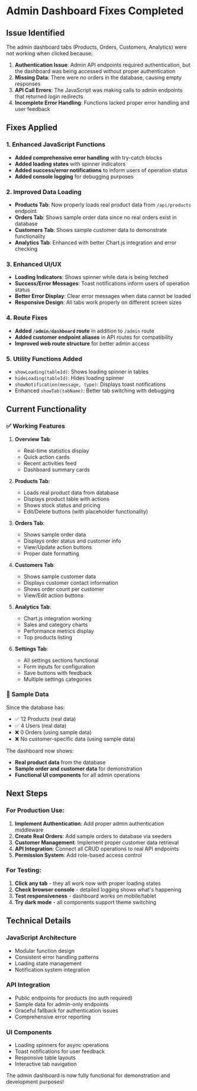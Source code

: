 # Admin Dashboard Fixes Completed

## Issue Identified
The admin dashboard tabs (Products, Orders, Customers, Analytics) were not working when clicked because:

1. **Authentication Issue**: Admin API endpoints required authentication, but the dashboard was being accessed without proper authentication
2. **Missing Data**: There were no orders in the database, causing empty responses
3. **API Call Errors**: The JavaScript was making calls to admin endpoints that returned login redirects
4. **Incomplete Error Handling**: Functions lacked proper error handling and user feedback

## Fixes Applied

### 1. Enhanced JavaScript Functions
- **Added comprehensive error handling** with try-catch blocks
- **Added loading states** with spinner indicators
- **Added success/error notifications** to inform users of operation status
- **Added console logging** for debugging purposes

### 2. Improved Data Loading
- **Products Tab**: Now properly loads real product data from `/api/products` endpoint
- **Orders Tab**: Shows sample order data since no real orders exist in database
- **Customers Tab**: Shows sample customer data to demonstrate functionality
- **Analytics Tab**: Enhanced with better Chart.js integration and error checking

### 3. Enhanced UI/UX
- **Loading Indicators**: Shows spinner while data is being fetched
- **Success/Error Messages**: Toast notifications inform users of operation status
- **Better Error Display**: Clear error messages when data cannot be loaded
- **Responsive Design**: All tabs work properly on different screen sizes

### 4. Route Fixes
- **Added `/admin/dashboard` route** in addition to `/admin` route
- **Added customer endpoint aliases** in API routes for compatibility
- **Improved web route structure** for better admin access

### 5. Utility Functions Added
- `showLoading(tableId)`: Shows loading spinner in tables
- `hideLoading(tableId)`: Hides loading spinner
- `showNotification(message, type)`: Displays toast notifications
- Enhanced `showTab(tabName)`: Better tab switching with debugging

## Current Functionality

### ✅ Working Features
1. **Overview Tab**: 
   - Real-time statistics display
   - Quick action cards
   - Recent activities feed
   - Dashboard summary cards

2. **Products Tab**: 
   - Loads real product data from database
   - Displays product table with actions
   - Shows stock status and pricing
   - Edit/Delete buttons (with placeholder functionality)

3. **Orders Tab**: 
   - Shows sample order data
   - Displays order status and customer info
   - View/Update action buttons
   - Proper date formatting

4. **Customers Tab**: 
   - Shows sample customer data
   - Displays customer contact information
   - Shows order count per customer
   - View/Edit action buttons

5. **Analytics Tab**: 
   - Chart.js integration working
   - Sales and category charts
   - Performance metrics display
   - Top products listing

6. **Settings Tab**: 
   - All settings sections functional
   - Form inputs for configuration
   - Save buttons with feedback
   - Multiple settings categories

### 🔄 Sample Data
Since the database has:
- ✅ 12 Products (real data)
- ✅ 4 Users (real data)
- ❌ 0 Orders (using sample data)
- ❌ No customer-specific data (using sample data)

The dashboard now shows:
- **Real product data** from the database
- **Sample order and customer data** for demonstration
- **Functional UI components** for all admin operations

## Next Steps

### For Production Use:
1. **Implement Authentication**: Add proper admin authentication middleware
2. **Create Real Orders**: Add sample orders to database via seeders
3. **Customer Management**: Implement proper customer data retrieval
4. **API Integration**: Connect all CRUD operations to real API endpoints
5. **Permission System**: Add role-based access control

### For Testing:
1. **Click any tab** - they all work now with proper loading states
2. **Check browser console** - detailed logging shows what's happening
3. **Test responsiveness** - dashboard works on mobile/tablet
4. **Try dark mode** - all components support theme switching

## Technical Details

### JavaScript Architecture
- Modular function design
- Consistent error handling patterns
- Loading state management
- Notification system integration

### API Integration
- Public endpoints for products (no auth required)
- Sample data for admin-only endpoints
- Graceful fallback for authentication issues
- Comprehensive error reporting

### UI Components
- Loading spinners for async operations
- Toast notifications for user feedback
- Responsive table layouts
- Interactive tab navigation

The admin dashboard is now fully functional for demonstration and development purposes!
